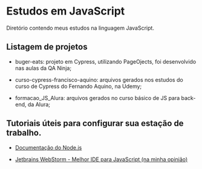 # Estudos em JavaScript

<p>Diretório contendo meus estudos na linguagem JavaScript.</p>

## Listagem de projetos

- buger-eats: projeto em Cypress, utilizando PageOjects, foi desenvolvido nas 
aulas da QA Ninja;

- curso-cypress-francisco-aquino: arquivos gerados nos estudos do curso de 
Cypress do Fernando Aquino, na Udemy;

- formacao_JS_Alura: arquivos gerados no curso básico de JS para back-end, da 
Alura;

## Tutoriais úteis para configurar sua estação de trabalho.

- [Documentação do Node.js](https://nodejs.org/pt-br/docs/)

- [Jetbrains WebStorm - Melhor IDE para JavaScript (na minha opinião)](https://www.jetbrains.com/webstorm/download/)
